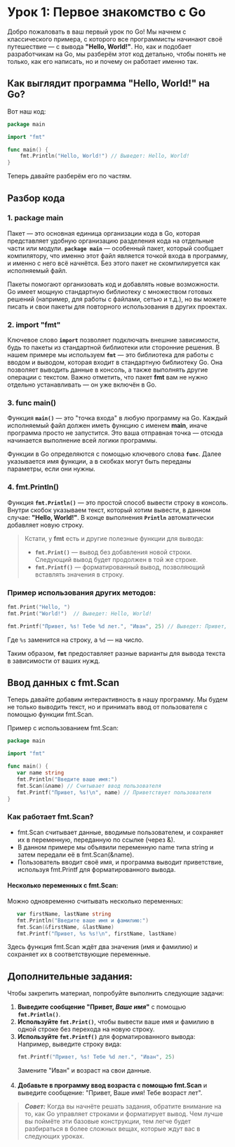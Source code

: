 # Урок 1: Первое знакомство с Go

Добро пожаловать в ваш первый урок по Go! Мы начнем с классического примера, с которого все программисты начинают своё путешествие — с вывода **"Hello, World!"**. Но, как и подобает разработчикам на Go, мы разберём этот код детально, чтобы понять не только, как его написать, но и почему он работает именно так.

## Как выглядит программа "Hello, World!" на Go?

Вот наш код:

```Go
package main 

import "fmt"

func main() {
    fmt.Println("Hello, World!") // Выведет: Hello, World!
}
```

Теперь давайте разберём его по частям.

## Разбор кода

### 1. **package main**
Пакет — это основная единица организации кода в Go, которая представляет удобную организацию разделения кода на отдельные части или модули. **`package main`** — особенный пакет, который сообщает компилятору, что именно этот файл является точкой входа в программу, и именно с него всё начнётся. Без этого пакет не скомпилируется как исполняемый файл.

Пакеты помогают организовать код и добавлять новые возможности. Go имеет мощную стандартную библиотеку с множеством готовых решений (например, для работы с файлами, сетью и т.д.), но вы можете писать и свои пакеты для повторного использования в других проектах.

### 2. **import "fmt"**
Ключевое слово **`import`** позволяет подключать внешние зависимости, будь то пакеты из стандартной библиотеки или сторонние решения. В нашем примере мы используем **`fmt`** — это библиотека для работы с вводом и выводом, которая входит в стандартную библиотеку Go. Она позволяет выводить данные в консоль, а также выполнять другие операции с текстом. Важно отметить, что пакет **fmt** вам не нужно отдельно устанавливать — он уже включён в Go.

### 3. **func main()**
Функция **`main()`** — это "точка входа" в любую программу на Go. Каждый исполняемый файл должен иметь функцию с именем **main**, иначе программа просто не запустится. Это ваша отправная точка — отсюда начинается выполнение всей логики программы.

Функции в Go определяются с помощью ключевого слова **`func`**. Далее указывается имя функции, а в скобках могут быть переданы параметры, если они нужны.

### 4. **fmt.Println()**
Функция **`fmt.Println()`** — это простой способ вывести строку в консоль. Внутри скобок указываем текст, который хотим вывести, в данном случае: **"Hello, World!"**. В конце выполнения **`Println`** автоматически добавляет новую строку.

> Кстати, у **fmt** есть и другие полезные функции для вывода:
> - **`fmt.Print()`** — вывод без добавления новой строки. Следующий вывод будет продолжен в той же строке.
> - **`fmt.Printf()`** — форматированный вывод, позволяющий вставлять значения в строку.

### Пример использования других методов:
```Go
fmt.Print("Hello, ")
fmt.Print("World!")  // Выведет: Hello, World!
```


```Go
fmt.Printf("Привет, %s! Тебе %d лет.", "Иван", 25) // Выведет: Привет, Иван! Тебе 25 лет.
```
Где `%s` заменится на строку, а `%d` — на число.

Таким образом, **`fmt`** предоставляет разные варианты для вывода текста в зависимости от ваших нужд.

## Ввод данных с fmt.Scan
Теперь давайте добавим интерактивность в нашу программу. Мы будем не только выводить текст, но и принимать ввод от пользователя с помощью функции fmt.Scan.

Пример с использованием fmt.Scan:
```go
package main

import "fmt"

func main() {
   var name string
   fmt.Println("Введите ваше имя:")
   fmt.Scan(&name) // Считывает ввод пользователя
   fmt.Printf("Привет, %s!\n", name) // Приветствует пользователя
}
```

### Как работает fmt.Scan?
- fmt.Scan считывает данные, вводимые пользователем, и сохраняет их в переменную, переданную по ссылке (через &).
- В данном примере мы объявили переменную name типа string и затем передали её в fmt.Scan(&name).
- Пользователь вводит своё имя, и программа выводит приветствие, используя fmt.Printf для форматированного вывода.

#### Несколько переменных с fmt.Scan:
Можно одновременно считывать несколько переменных:

```go
   var firstName, lastName string
   fmt.Println("Введите ваше имя и фамилию:")
   fmt.Scan(&firstName, &lastName)
   fmt.Printf("Привет, %s %s!\n", firstName, lastName)
```

Здесь функция fmt.Scan ждёт два значения (имя и фамилию) и сохраняет их в соответствующие переменные.
## Дополнительные задания:

Чтобы закрепить материал, попробуйте выполнить следующие задачи:

1. **Выведите сообщение "Привет, *Ваше имя*"** с помощью **`fmt.Println()`**.
2. **Используйте `fmt.Print()`**, чтобы вывести ваше имя и фамилию в одной строке без перехода на новую строку.
3. **Используйте `fmt.Printf()`** для форматированного вывода:  
   Например, выведите строку вида:
   ```Go
   fmt.Printf("Привет, %s! Тебе %d лет.", "Иван", 25)
   ```
   Замените "Иван" и возраст на свои данные.<br><br>
4. **Добавьте в программу ввод возраста с помощью fmt.Scan** и выведите сообщение: "Привет, Ваше имя! Тебе возраст лет".
> ***Совет:***
> Когда вы начнёте решать задания, обратите внимание на то, как Go управляет строками и форматирует вывод. Чем лучше вы поймёте эти базовые конструкции, тем легче будет разбираться в более сложных вещах, которые ждут вас в следующих уроках.



